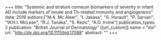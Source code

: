 +++
title: "Systemic and stratum corneum biomarkers of severity in infant AD include markers of innate and Th-related immunity and angiogenesis"
date: 2019
authors:["M.A. Mc Aleer", "I. Jakasa", "G. Hurault", "P. Sarvari", "W.H.I. McLean", "R.J. Tanaka", "S. Kezic", "A.D. Irvine"]
publication_types: 2
publication: "British Journal of Dermatology"
[[url_custom]]
  name = "doi"
  url: "http://dx.doi.org/10.1111/bjd.17088"
abstract: ""
+++